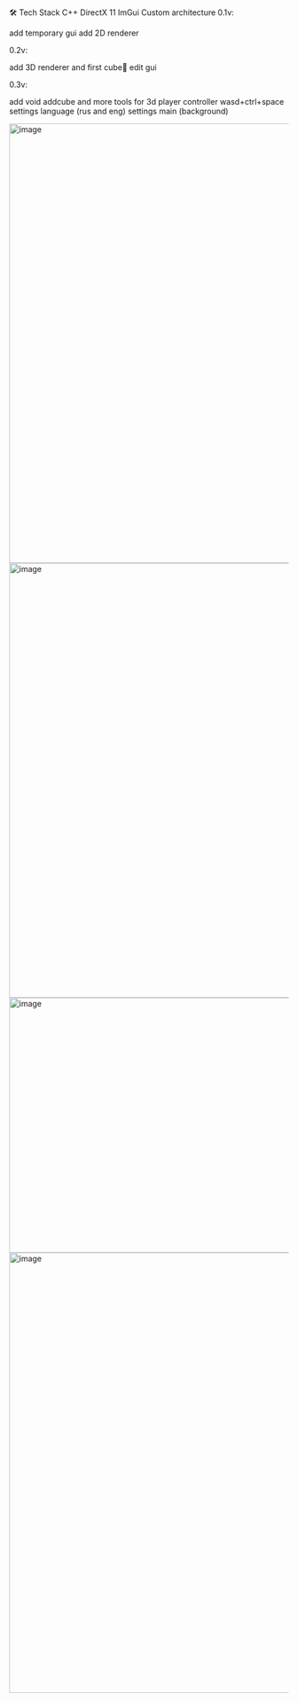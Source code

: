 🛠️ Tech Stack
C++
DirectX 11
ImGui
Custom architecture
0.1v:

add temporary gui
add 2D renderer

0.2v:

add 3D renderer and first cube🎉
edit gui

0.3v:

add void addcube and more tools for 3d
player controller wasd+ctrl+space
settings language (rus and eng)
settings main (background)

<img width="1262" height="793" alt="image" src="https://github.com/user-attachments/assets/353adebf-f32c-42b7-a4ad-22afc6cd8fdf" />
<img width="1261" height="784" alt="image" src="https://github.com/user-attachments/assets/995b19f0-4aa8-4609-94d4-a78274aaffee" />
<img width="874" height="460" alt="image" src="https://github.com/user-attachments/assets/21b539f3-6308-4a4a-b541-510597a56cfd" />
<img width="1265" height="794" alt="image" src="https://github.com/user-attachments/assets/8afadedb-62c5-4b91-aee8-44ef062cd1a4" />
